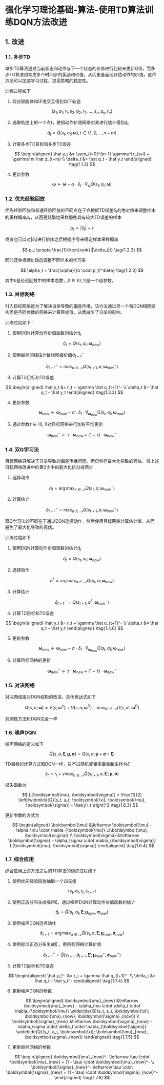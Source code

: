 # 强化学习理论基础-算法-使用TD算法训练DQN方法改进

## 1. 改进

### 1.1. 多步TD

单步TD算法通过当前状态和动作与下一个状态的价值进行比较来更新Q值，而多步TD算法则考虑多个时间步的奖励和价值，从而更全面地评估动作的价值。这种方法可以加速学习过程，提高策略的稳定性。

训练过程如下

1. 假设智能体和环境交互得到如下轨迹

$$
(s_1, a_1, r_1, s_2, a_2, r_2, \ldots, s_n, a_n, r_n) \tag{1.1.1}
$$

2. 选取轨迹上的一个点$t$，使用动作价值网络对其进行估计得到$\hat q_t$

$$
\hat q_t = Q(s_t, a_t; \boldsymbol{\omega}), t \in \{1, 2, \ldots, n-m\} \tag{1.1.2}
$$

3. 计算多步TD目标和多步TD误差

$$
\begin{aligned}
\hat y_t &= \sum_{i=0}^{m-1} \gamma^i r_{t+i} + \gamma^m \hat q_{t+m} \\
\delta_t &= \hat q_t - \hat y_t
\end{aligned} \tag{1.1.3}
$$

4. 更新参数

$$
\boldsymbol{\omega} \leftarrow \boldsymbol{\omega} - \alpha \cdot \delta_t \cdot \nabla_{\boldsymbol{\omega}} Q(s_t, a_t; \boldsymbol{\omega}) \tag{1.1.4}
$$

### 1.2. 优先经验回放

优先经验回放和普通经验回放的不同点在于会根据TD误差$\delta_t$的绝对值来调整样本的采样概率$p_t$，从而更频繁地采样那些具有较大TD误差的样本

$$
p_t \propto |\delta_t| + \epsilon \tag{1.2.1}
$$

或者也可以对$\lvert\delta_t\rvert$进行排序之后根据序号来确定样本采样概率

$$
p_t \propto \frac{1}{\text{rank}(|\delta_t|)} \tag{1.2.2}
$$

同时还会根据$p_t$动态调整不同样本的学习率

$$
\alpha_t = \frac{\alpha}{(b \cdot p_t)^\beta} \tag{1.2.3}
$$

其中$b$是经验回放中的样本总数，$\beta \in (0, 1)$是一个超参数。

### 1.3. 目标网络

引入目标网络是为了解决自举导致的偏差传播，该方法通过另一个和DQN相同结构但是不同参数的网络来计算目标值，从而减少了自举的影响。

训练过程如下：

1. 使用DQN计算动作价值函数的估计$\hat q_t$

$$
\hat q_t = Q(s_t, a_t; \boldsymbol{\omega}_{now}) \tag{1.3.1}
$$

2. 使用目标网络估计目标网络价值$\hat q_{t+1}^-$

$$
\hat q_{t+1}^- = \max_{a \in \mathcal{A}} Q(s_{t+1}, a; \boldsymbol{\omega}_{now}^-) \tag{1.3.2}
$$

3. 计算TD目标和TD误差

$$
\begin{aligned}
\hat y_t &= r_t + \gamma \hat q_{t+1}^- \\
\delta_t &= \hat q_t - \hat y_t
\end{aligned} \tag{1.3.3}
$$

4. 更新参数

$$
\boldsymbol{\omega}_{new} \leftarrow \boldsymbol{\omega}_{now} - \alpha \cdot \delta_t \cdot \nabla_{\boldsymbol{\omega}_{now}} Q(s_t, a_t; \boldsymbol{\omega}_{now}) \tag{1.3.4}
$$

5. 通过参数$\tau \in (0, 1)$对目标网络进行加权平均更新

$$
\boldsymbol{\omega}_{new}^- \leftarrow \tau \cdot \boldsymbol{\omega}_{new} + (1 - \tau) \cdot \boldsymbol{\omega}_{now}^- \tag{1.3.5}
$$

### 1.4. 双Q学习法

目标网络只解决了自举导致的偏差传播问题，但仍然存最大化导致的高估，将上述目标网络改进中的第2步中的最大化拆分成两步

1. 选择动作

$$
a_t = \arg\max_{a \in \mathcal{A}} Q(s_t, a; \boldsymbol{\omega}_{now}^-) \tag{1.4.1}
$$

2. 计算估计

$$
\hat q_{t+1}^- = \max_{a \in \mathcal{A}} Q(s_{t+1}, a; \boldsymbol{\omega}_{now}^-) \tag{1.4.2}
$$

双Q学习法的不同在于通过DQN选择动作，然后使用目标网络计算估计值，从而避免了最大化导致的高估。

训练过程如下

1. 使用DQN计算动作价值函数的估计$\hat q_t$

$$
\hat q_t = Q(s_t, a_t; \boldsymbol{\omega}_{now}) \tag{1.4.3}
$$

2. 选择动作

$$
a^* = \arg\max_{a \in \mathcal{A}} Q(s_t, a; \boldsymbol{\omega}_{now}) \tag{1.4.4}
$$

3. 计算估计

$$
\hat q_{t+1}^- = Q(s_{t+1}, a^*; \boldsymbol{\omega}_{now}^-) \tag{1.4.5}
$$

4. 计算TD目标和TD误差

$$
\begin{aligned}
\hat y_t &= r_t + \gamma \hat q_{t+1}^- \\
\delta_t &= \hat q_t - \hat y_t
\end{aligned} \tag{1.4.6}
$$

5. 更新参数

$$
\boldsymbol{\omega}_{new} \leftarrow \boldsymbol{\omega}_{now} - \alpha \cdot \delta_t \cdot \nabla_{\boldsymbol{\omega}_{now}} Q(s_t, a_t; \boldsymbol{\omega}_{now}) \tag{1.4.7}
$$

6. 计算目标网络的更新

$$
\boldsymbol{\omega}_{new}^- \leftarrow \tau \cdot \boldsymbol{\omega}_{new} + (1 - \tau) \cdot \boldsymbol{\omega}_{now}^- \tag{1.4.8}
$$

### 1.5. 对决网络

对决网络是对DQN结构的改进，具体表达式如下

$$
Q(s, a; \boldsymbol{\omega}) = V(s; \boldsymbol{\omega}^V) + D(s, a; \boldsymbol{\omega}^D) - \max_{a' \in \mathcal{A}} D(s, a'; \boldsymbol{\omega}^D) \tag{1.5.1}
$$

其训练方法和DQN完全一样

### 1.6. 噪声DQN

噪声网络的定义如下

$$
\widetilde{Q}(s, a, \boldsymbol{\xi}; \boldsymbol{\mu}, \boldsymbol{\sigma}) = Q(s, a; \boldsymbol{\mu} + \boldsymbol{\sigma} \circ  \boldsymbol{\xi}) \tag{1.6.1}
$$

TD目标的计算方式和DQN一样，只不过随机变量需要重新采样为$\xi'$

$$
\hat{y}_t = r_t + \gamma \max_{a \in \mathcal{A}} \widetilde{Q}(s_{t+1}, a, \boldsymbol{\xi}'; \boldsymbol{\mu}, \boldsymbol{\sigma}) \tag{1.6.2}
$$

损失函数为

$$
L(\boldsymbol{\mu}, \boldsymbol{\sigma}) = \frac{1}{2} \left[\widetilde{Q}(s_t, a_t, \boldsymbol{\xi}; \boldsymbol{\mu}, \boldsymbol{\sigma})  - \hat{y}_t \right]^2 \tag{1.6.3}
$$

更新参数的方式为

$$
\begin{aligned}
\boldsymbol{\mu} &\leftarrow \boldsymbol{\mu} - \alpha_\mu \cdot \nabla_{\boldsymbol{\mu}} L(\boldsymbol{\mu}, \boldsymbol{\sigma}) \\
\boldsymbol{\sigma} &\leftarrow \boldsymbol{\sigma} - \alpha_\sigma \cdot \nabla_{\boldsymbol{\sigma}} L(\boldsymbol{\mu}, \boldsymbol{\sigma})
\end{aligned} \tag{1.6.4}
$$

### 1.7. 综合应用

综合应用上述方法之后的TD算法的训练过程如下

1. 使用优先经验回放抽取一个四元组

$$
(s_t, a_t, r_t, s_{t+1})
$$

2. 使用正态分布生成噪声$\boldsymbol{\xi}$，通过噪声DQN计算动作价值函数的估计

$$
\hat q_t = \widetilde{Q}(s_t, a_t, \boldsymbol{\xi}; \boldsymbol{\mu}_{now}, \boldsymbol{\sigma}_{now}) \tag{1.7.1}
$$

3. 使用噪声DQN选择动作

$$
\widetilde a_{t+1} = \arg\max_{a \in \mathcal{A}} \widetilde{Q}(s_t, a, \boldsymbol{\xi}; \boldsymbol{\mu}_{now}, \boldsymbol{\sigma}_{now}) \tag{1.7.2}
$$

4. 使用标准正态分布生成$\boldsymbol{\xi}'$，用目标网络计算价值

$$
\hat q_{t+1}^- = \widetilde{Q}(s_{t+1}, \widetilde a_{t+1}, \boldsymbol{\xi}'; \boldsymbol{\mu}_{now}^-, \boldsymbol{\sigma}_{now}^-) \tag{1.7.3}
$$

5. 计算TD目标和TD误差

$$
\begin{aligned}
\hat y_t^- &= r_t + \gamma \hat q_{t+1}^- \\
\delta_t &= \hat q_t - \hat y_t^-
\end{aligned} \tag{1.7.4}
$$

6. 更新噪声DQN的参数

$$
\begin{aligned}
\boldsymbol{\mu}_{new} &\leftarrow \boldsymbol{\mu}_{now} - \alpha_\mu \cdot \delta_t \cdot \nabla_{\boldsymbol{\mu}} \widetilde{Q}(s_t, a_t, \boldsymbol{\xi}; \boldsymbol{\mu}_{now}, \boldsymbol{\sigma}_{now}) \\
\boldsymbol{\sigma}_{new} &\leftarrow \boldsymbol{\sigma}_{now} - \alpha_\sigma \cdot \delta_t \cdot \nabla_{\boldsymbol{\sigma}} \widetilde{Q}(s_t, a_t, \boldsymbol{\xi}; \boldsymbol{\mu}_{now}, \boldsymbol{\sigma}_{now})
\end{aligned} \tag{1.7.5}
$$


7. 更新目标网络的参数

$$
\begin{aligned}
\boldsymbol{\mu}_{new}^- \leftarrow \tau \cdot \boldsymbol{\mu}_{new} + (1 - \tau) \cdot \boldsymbol{\mu}_{now}^- \\
\boldsymbol{\sigma}_{new}^- \leftarrow \tau \cdot \boldsymbol{\sigma}_{new} + (1 - \tau) \cdot \boldsymbol{\sigma}_{now}^-
\end{aligned} \tag{1.7.6}
$$
